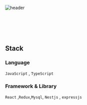 
![header](https://capsule-render.vercel.app/api?type=wave&color=auto&width=500%&height=280&section=header&text=EunSoo_J&fontSize=90)
  
## 
<br><br><br>
## Stack

### Language
`JavaScript` , `TypeScript` <br>

### Framework & Library
 `React` ,`Redux`,`Mysql`, `Nestjs` , `expressjs`

